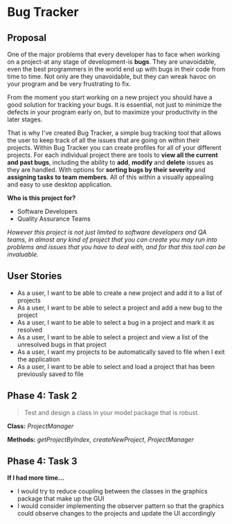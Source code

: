 # Bug Tracker

## Proposal

One of the major problems that every developer has to face when working on a project-at any stage of development-is
**bugs**. They are unavoidable, even the best programmers in the world end up with bugs in their code from time to time.
Not only are they unavoidable, but they can wreak havoc on your program and be very frustrating to fix.
 
From the moment you start working on a new project you should have a good solution for tracking your bugs. It is
essential, not just to minimize the defects in your program early on, but to maximize your productivity in the later 
stages. 
 
That is why I've created Bug Tracker, a simple bug tracking tool that allows the user to keep track of all the issues 
that are going on within their projects. Within Bug Tracker you can create profiles for all of your different projects. 
For each individual project there are tools to **view all the current and past bugs**, including the ability to **add**, 
**modify** and **delete** issues as they are handled. With options for **sorting bugs by their severity** and 
**assigning tasks to team members**. All of this within a visually appealing and easy to use desktop application. 

**Who is this project for?**
- Software Developers
- Quality Assurance Teams

*However this project is not just limited to software developers and QA teams, in almost any kind of project that you
can create you may run into problems and issues that you have to deal with, and for that this tool can be invaluable.*

## User Stories

- As a user, I want to be able to create a new project and add it to a list of projects
- As a user, I want to be able to select a project and add a new bug to the project
- As a user, I want to be able to select a bug in a project and mark it as resolved
- As a user, I want to be able to select a project and view a list of the unresolved bugs in that project
- As a user, I want my projects to be automatically saved to file when I exit the application
- As a user, I want to be able to select and load a project that has been previously saved to file

## Phase 4: Task 2

>Test and design a class in your model package that is robust.

**Class:** _ProjectManager_

**Methods:** _getProjectByIndex_, _createNewProject_, _ProjectManager_

## Phase 4: Task 3

**If I had more time...**
- I would try to reduce coupling between the classes in the graphics package that make up the GUI
- I would consider implementing the observer pattern so that the graphics could observe changes to the projects and 
update the UI accordingly
